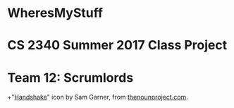 # WheresMyStuff
# CS 2340 Summer 2017 Class Project
# Team 12: Scrumlords
+"[Handshake](https://thenounproject.com/term/handshake/24973/)" icon by Sam Garner, from [thenounproject.com](https://thenounproject.com/).